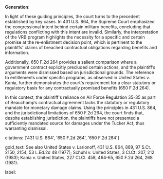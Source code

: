 **Generation:**

In light of these guiding principles, the court turns to the precedent established by key cases. In 431 U.S. 864, the Supreme Court emphasized the congressional intent behind certain military benefits, concluding that regulations conflicting with this intent are invalid. Similarly, the interpretation of the VRB program highlights the necessity for a specific and certain promise at the re-enlistment decision point, which is pertinent to the plaintiffs' claims of breached contractual obligations regarding benefits and information.

Additionally, 650 F.2d 264 provides a salient comparison where a government contract explicitly precluded certain actions, and the plaintiff’s arguments were dismissed based on jurisdictional grounds. The reference to entitlements under specific programs, as observed in United States v. Kania, further demonstrates the court's requirement for a clear statutory or regulatory basis for any contractually promised benefits (650 F.2d 264).

In this context, the plaintiff's reliance on Air Force Regulation 35-35 as part of Beauchamp’s contractual agreement lacks the statutory or regulatory mandate for monetary damage claims. Using the principles in 431 U.S. 864, and the jurisdictional limitations of 650 F.2d 264, the court finds that, despite establishing jurisdiction, the plaintiffs have not presented a sufficiently mandated source for damages under the Tucker Act, thus warranting dismissal.

citations: ['431 U.S. 864', '650 F.2d 264', '650 F.2d 264']

gold_text: See also United States v. Larionoff, 431 U.S. 864, 869, 97 S.Ct. 2150, 2154, 53 L.Ed.2d 48 (1977); Schuhl v. United States, 3 Cl.Ct. 207, 212 (1983); Kania v. United States, 227 Ct.Cl. 458, 464-65, 650 F.2d 264, 268 (1981).

label: 